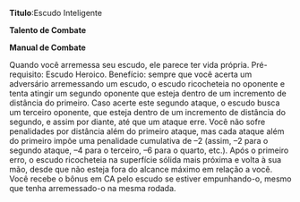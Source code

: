 **Titulo**:Escudo Inteligente

**Talento de Combate**

**Manual de Combate**

 Quando você arremessa seu escudo, ele parece ter vida própria. Pré-requisito: Escudo Heroico. Benefício: sempre que você acerta um adversário arremessando um escudo, o escudo ricocheteia no oponente e tenta atingir um segundo oponente que esteja dentro de um incremento de distância do primeiro. Caso acerte este segundo ataque, o escudo busca um terceiro oponente, que esteja dentro de um incremento de distância do segundo, e assim por diante, até que um ataque erre. Você não sofre penalidades por distância além do primeiro ataque, mas cada ataque além do primeiro impõe uma penalidade cumulativa de –2 (assim, –2 para o segundo ataque, –4 para o terceiro, –6 para o quarto, etc.). Após o primeiro erro, o escudo ricocheteia na superfície sólida mais próxima e volta à sua mão, desde que não esteja fora do alcance máximo em relação a você. Você recebe o bônus em CA pelo escudo se estiver empunhando-o, mesmo que tenha arremessado-o na mesma rodada.